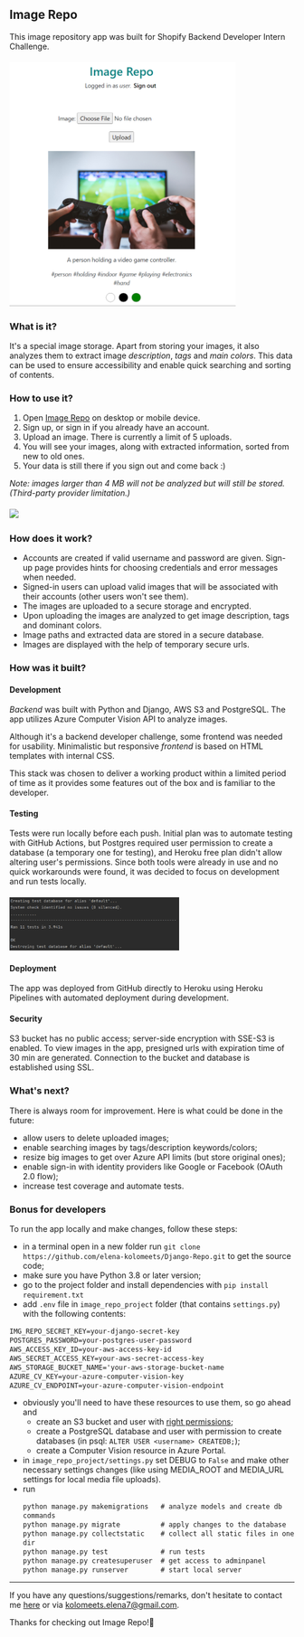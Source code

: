 ## Image Repo
This image repository app was built for Shopify Backend Developer Intern Challenge.
####
<img src="https://github.com/elena-kolomeets/Django-Repo/blob/master/image-repo.PNG" width="400"/>

### What is it?
It's a special image storage. Apart from storing your images, it also analyzes them to extract image *description*, 
*tags* and *main colors*. This data can be used to ensure accessibility and enable quick searching and sorting of contents. 
### How to use it?
1. Open [Image Repo](https://image-repo-elena.herokuapp.com/) on desktop or mobile device.
2. Sign up, or sign in if you already have an account.
3. Upload an image. There is currently a limit of 5 uploads.
4. You will see your images, along with extracted information, sorted from new to old ones. 
5. Your data is still there if you sign out and come back :)

*Note: images larger than 4 MB will not be analyzed but will still be stored. (Third-party provider limitation.)*
####
<img src="https://github.com/elena-kolomeets/Django-Repo/blob/master/image-repo.gif" width="500"/>

### How does it work?
* Accounts are created if valid username and password are given. Sign-up page provides hints for choosing credentials
  and error messages when needed.
* Signed-in users can upload valid images that will be associated with their accounts (other users won't see them).
* The images are uploaded to a secure storage and encrypted.
* Upon uploading the images are analyzed to get image description, tags and dominant colors.
* Image paths and extracted data are stored in a secure database.
* Images are displayed with the help of temporary secure urls.

### How was it built?
#### Development
*Backend* was built with Python and Django, AWS S3 and PostgreSQL. 
The app utilizes Azure Computer Vision API to analyze images.

Although it's a backend developer challenge, some frontend was needed for usability.
Minimalistic but responsive *frontend* is based on HTML templates with internal CSS.

This stack was chosen to deliver a working product within a limited period of time as it provides some features out of 
the box and is familiar to the developer.
#### Testing
Tests were run locally before each push. Initial plan was to automate testing with GitHub Actions, 
but Postgres required user permission to create a database (a temporary one for testing), and Heroku free plan 
didn't allow altering user's permissions. Since both tools were already in use and no quick workarounds were found, 
it was decided to focus on development and run tests locally.
####
<img src="https://github.com/elena-kolomeets/Django-Repo/blob/master/tests.PNG" width="300"/>

#### Deployment
The app was deployed from GitHub directly to Heroku using Heroku Pipelines with automated deployment during development.
#### Security
S3 bucket has no public access; server-side encryption with SSE-S3 is enabled.
To view images in the app, presigned urls with expiration time of 30 min are generated. 
Connection to the bucket and database is established using SSL.
### What's next?
There is always room for improvement. Here is what could be done in the future:
* allow users to delete uploaded images;
* enable searching images by tags/description keywords/colors;
* resize big images to get over Azure API limits (but store original ones);
* enable sign-in with identity providers like Google or Facebook (OAuth 2.0 flow);
* increase test coverage and automate tests.
### Bonus for developers
To run the app locally and make changes, follow these steps:
* in a terminal open in a new folder run `git clone https://github.com/elena-kolomeets/Django-Repo.git` to get the source code;
* make sure you have Python 3.8 or later version;
* go to the project folder and install dependencies with `pip install requirement.txt`
* add `.env` file in `image_repo_project` folder (that contains `settings.py`) with the following contents: 
```
IMG_REPO_SECRET_KEY=your-django-secret-key
POSTGRES_PASSWORD=your-postgres-user-password
AWS_ACCESS_KEY_ID=your-aws-access-key-id
AWS_SECRET_ACCESS_KEY=your-aws-secret-access-key
AWS_STORAGE_BUCKET_NAME='your-aws-storage-bucket-name
AZURE_CV_KEY=your-azure-computer-vision-key
AZURE_CV_ENDPOINT=your-azure-computer-vision-endpoint
```
* obviously you'll need to have these resources to use them, so go ahead and 
  * create an S3 bucket and user 
  with [right permissions](https://django-storages.readthedocs.io/en/latest/backends/amazon-S3.html#iam-policy); 
  * create a PostgreSQL database and user with permission to create databases (in psql: `ALTER USER <username> CREATEDB;`);
  * create a Computer Vision resource in Azure Portal.
* in `image_repo_project/settings.py` set DEBUG to `False` and make other necessary settings changes 
  (like using MEDIA_ROOT and MEDIA_URL settings for local media file uploads).
* run
  ```
  python manage.py makemigrations   # analyze models and create db commands
  python manage.py migrate          # apply changes to the database
  python manage.py collectstatic    # collect all static files in one dir
  python manage.py test             # run tests
  python manage.py createsuperuser  # get access to adminpanel
  python manage.py runserver        # start local server
  ```
___
If you have any questions/suggestions/remarks, don't hesitate to contact me [here](https://www.linkedin.com/in/elena-kolomeets-72063517a/) or via kolomeets.elena7@gmail.com.

Thanks for checking out Image Repo!:tada: